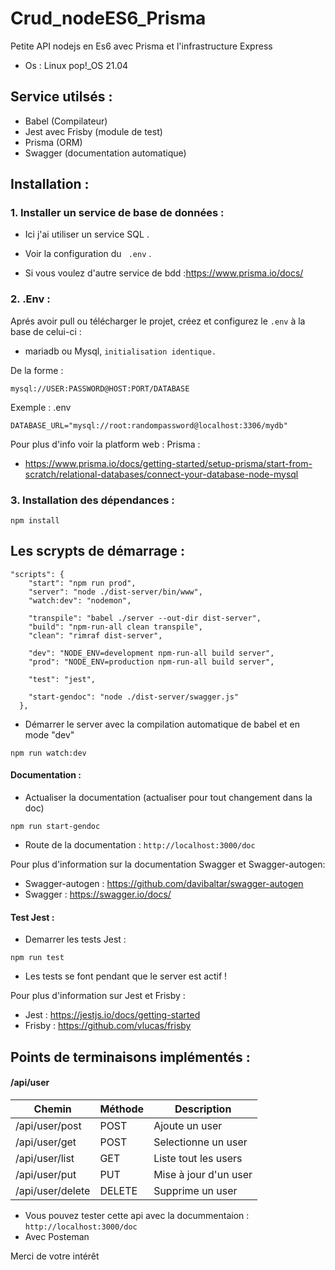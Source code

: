 # Crud_nodeES6_Prisma
Petite API nodejs en Es6 avec Prisma et l'infrastructure Express

- Os :
Linux pop!_OS 21.04 

## Service utilsés :
- Babel (Compilateur)
- Jest avec Frisby (module de test)
- Prisma (ORM)
- Swagger (documentation automatique)

## Installation :
### 1. Installer un service de base de données :
- Ici j'ai utiliser un service SQL .
- Voir la configuration du ` .env` .

- Si vous voulez d'autre service de bdd :https://www.prisma.io/docs/

### 2. .Env :
Aprés avoir pull ou télécharger le projet, créez et configurez le `.env` à la base de celui-ci :
- mariadb ou Mysql, `initialisation identique.`

De la forme :
````
mysql://USER:PASSWORD@HOST:PORT/DATABASE
````
Exemple :
.env
````
DATABASE_URL="mysql://root:randompassword@localhost:3306/mydb"
````

Pour plus d'info voir la platform web :
Prisma :
- https://www.prisma.io/docs/getting-started/setup-prisma/start-from-scratch/relational-databases/connect-your-database-node-mysql

### 3. Installation des dépendances :
````
npm install
````

## Les scrypts de démarrage :
````
"scripts": {
    "start": "npm run prod",
    "server": "node ./dist-server/bin/www",
    "watch:dev": "nodemon",
    
    "transpile": "babel ./server --out-dir dist-server",
    "build": "npm-run-all clean transpile",
    "clean": "rimraf dist-server",

    "dev": "NODE_ENV=development npm-run-all build server",
    "prod": "NODE_ENV=production npm-run-all build server",

    "test": "jest",
  
    "start-gendoc": "node ./dist-server/swagger.js"
  },
 ````
- Démarrer le server avec la compilation automatique de babel et en mode "dev"
````
npm run watch:dev
````

#### Documentation :
- Actualiser la documentation (actualiser pour tout changement dans la doc)
````
npm run start-gendoc
````
- Route de la documentation : `http://localhost:3000/doc`

Pour plus d'information sur la documentation Swagger et Swagger-autogen:
- Swagger-autogen : https://github.com/davibaltar/swagger-autogen
- Swagger : https://swagger.io/docs/

#### Test Jest :
- Demarrer les tests Jest :
````
npm run test
````
- Les tests se font pendant que le server est actif !

Pour plus d'information sur Jest et Frisby :
- Jest : https://jestjs.io/docs/getting-started
- Frisby : https://github.com/vlucas/frisby

## Points de terminaisons implémentés :

#### /api/user
Chemin | Méthode | Description
---|---|---
/api/user/post | POST | Ajoute un user
/api/user/get | POST | Selectionne un user
/api/user/list | GET | Liste tout les users
/api/user/put | PUT | Mise à jour d'un user
/api/user/delete | DELETE | Supprime un user

- Vous pouvez tester cette api avec la docummentaion : `http://localhost:3000/doc` 
- Avec Posteman


Merci de votre intérêt



